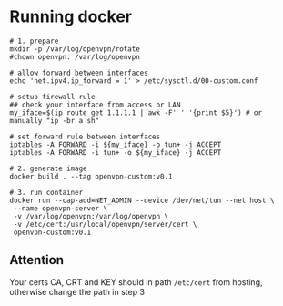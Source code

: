 # Running docker

```
# 1. prepare
mkdir -p /var/log/openvpn/rotate
#chown openvpn: /var/log/openvpn

# allow forward between interfaces
echo 'net.ipv4.ip_forward = 1' > /etc/sysctl.d/00-custom.conf

# setup firewall rule
## check your interface from access or LAN
my_iface=$(ip route get 1.1.1.1 | awk -F' ' '{print $5}') # or manually "ip -br a sh"

# set forward rule between interfaces
iptables -A FORWARD -i ${my_iface} -o tun+ -j ACCEPT
iptables -A FORWARD -i tun+ -o ${my_iface} -j ACCEPT
```

```
# 2. generate image
docker build . --tag openvpn-custom:v0.1
```

```
# 3. run container
docker run --cap-add=NET_ADMIN --device /dev/net/tun --net host \
 --name openvpn-server \
 -v /var/log/openvpn:/var/log/openvpn \
 -v /etc/cert:/usr/local/openvpn/server/cert \
 openvpn-custom:v0.1
```

## Attention
Your certs CA, CRT and KEY should in path `/etc/cert` from hosting, otherwise change the path in step 3
